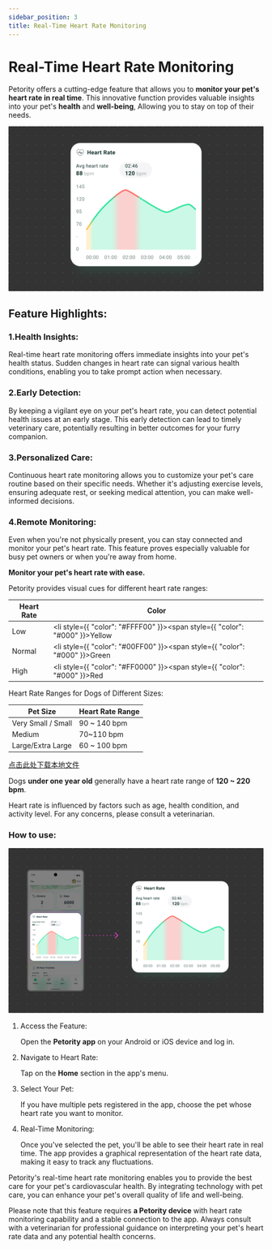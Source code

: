 ```yaml
---
sidebar_position: 3
title: Real-Time Heart Rate Monitoring
---
```


# Real-Time Heart Rate Monitoring
Petority offers a cutting-edge feature that allows you to **monitor your pet's heart rate in real time**. This innovative function provides valuable insights into your pet's **health** and **well-being**, Allowing you to stay on top of their needs.

![Real-Time Heart Rate](/img/heart/Heart-Rate1.jpg)

## Feature Highlights:
### 1.Health Insights:
Real-time heart rate monitoring offers immediate insights into your pet's health status. Sudden changes in heart rate can signal various health conditions, enabling you to take prompt action when necessary.
### 2.Early Detection: 
By keeping a vigilant eye on your pet's heart rate, you can detect potential health issues at an early stage. This early detection can lead to timely veterinary care, potentially resulting in better outcomes for your furry companion.
### 3.Personalized Care:
Continuous heart rate monitoring allows you to customize your pet's care routine based on their specific needs. Whether it's adjusting exercise levels, ensuring adequate rest, or seeking medical attention, you can make well-informed decisions.
### 4.Remote Monitoring:
Even when you're not physically present, you can stay connected and monitor your pet's heart rate. This feature proves especially valuable for busy pet owners or when you're away from home.

**Monitor your pet's heart rate with ease.**

Petority provides visual cues for different heart rate ranges:
 
| Heart Rate   | Color   |
| ----------- | ----------- |
| Low    | <li style={{ "color": "#FFFF00" }}><span style={{ "color": "#000" }}>Yellow</span></li> |
|  Normal  |  <li style={{ "color": "#00FF00" }}><span style={{ "color": "#000" }}>Green</span></li> |
| High      |  <li style={{ "color": "#FF0000" }}><span style={{ "color": "#000" }}>Red</span></li> |

Heart Rate Ranges for Dogs of Different Sizes:

| Pet Size | Heart Rate Range   | 
| ----------- | ----------- | 
| Very Small / Small | 90 ~ 140 bpm   | 
|  Medium  | 70~110 bpm | 
| Large/Extra Large | 60 ~ 100 bpm   | 

[点击此处下载本地文件](/image/pet_breed-size.csv)


Dogs **under one year old** generally have a heart rate range of **120 ~ 220 bpm**.

Heart rate is influenced by factors such as age, health condition, and activity level. For any concerns, please consult a veterinarian.


### How to use:
![steps](/img/heart/Heart-Rate2.jpg)

1. Access the Feature:

    Open the **Petority app** on your Android or iOS device and log in.
2. Navigate to Heart Rate: 

    Tap on the **Home** section in the app's menu.
3. Select Your Pet: 

    If you have multiple pets registered in the app, choose the pet whose heart rate you want to monitor.
4. Real-Time Monitoring:

    Once you've selected the pet, you'll be able to see their heart rate in real time. The app provides a graphical representation of the heart rate data, making it easy to track any fluctuations.

Petority's real-time heart rate monitoring enables you to provide the best care for your pet's cardiovascular health. By integrating technology with pet care, you can enhance your pet's overall quality of life and well-being. 

Please note that this feature requires **a Petority device** with heart rate monitoring capability and a stable connection to the app. Always consult with a veterinarian for professional guidance on interpreting your pet's heart rate data and any potential health concerns. 

